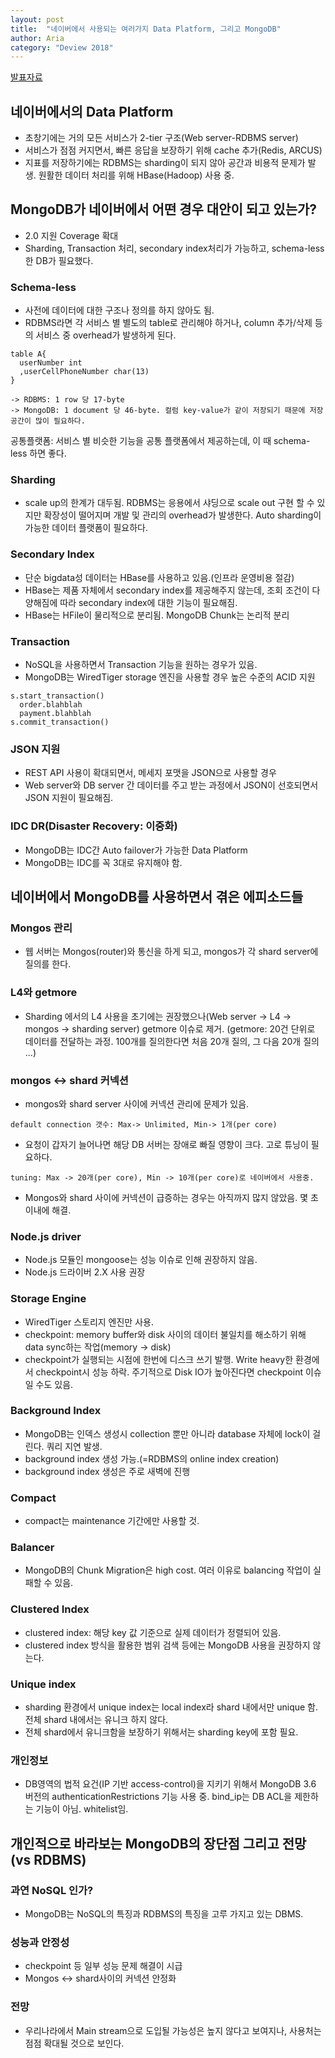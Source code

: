 ```yaml
---
layout: post
title:  "네이버에서 사용되는 여러가지 Data Platform, 그리고 MongoDB"
author: Aria
category: "Deview 2018"
---
```

[발표자료](https://www.slideshare.net/deview/124-data-platform-mongodb)

## 네이버에서의 Data Platform
- 초창기에는 거의 모든 서비스가 2-tier 구조(Web server-RDBMS server)
- 서비스가 점점 커지면서, 빠른 응답을 보장하기 위해 cache 추가(Redis, ARCUS)
- 지표를 저장하기에는 RDBMS는 sharding이 되지 않아 공간과 비용적 문제가 발생. 원활한 데이터 처리를 위해 HBase(Hadoop) 사용 중.

## MongoDB가 네이버에서 어떤 경우 대안이 되고 있는가?
- 2.0 지원 Coverage 확대
- Sharding, Transaction 처리, secondary index처리가 가능하고, schema-less한 DB가 필요했다.
### Schema-less
- 사전에 데이터에 대한 구조나 정의를 하지 않아도 됨.
- RDBMS라면 각 서비스 별 별도의 table로 관리해야 하거나, column 추가/삭제 등의 서비스 중 overhead가 발생하게 된다.

```
table A{
  userNumber int
  ,userCellPhoneNumber char(13)
}

-> RDBMS: 1 row 당 17-byte
-> MongoDB: 1 document 당 46-byte. 컬럼 key-value가 같이 저장되기 때문에 저장 공간이 많이 필요하다.
```

공통플랫폼: 서비스 별 비슷한 기능을 공통 플랫폼에서 제공하는데, 이 때 schema-less 하면 좋다.

### Sharding
- scale up의 한계가 대두됨. RDBMS는 응용에서 샤딩으로 scale out 구현 할 수 있지만 확장성이 떨어지며 개발 및 관리의 overhead가 발생한다. Auto sharding이 가능한 데이터 플랫폼이 필요하다.

### Secondary Index
- 단순 bigdata성 데이터는 HBase를 사용하고 있음.(인프라 운영비용 절감)
- HBase는 제품 자체에서 secondary index를 제공해주지 않는데, 조회 조건이 다양해짐에 따라 secondary index에 대한 기능이 필요해짐.
- HBase는 HFile이 물리적으로 분리됨. MongoDB Chunk는 논리적 분리

### Transaction
- NoSQL을 사용하면서 Transaction 기능을 원하는 경우가 있음.
- MongoDB는 WiredTiger storage 엔진을 사용할 경우 높은 수준의 ACID 지원
```
s.start_transaction()
  order.blahblah
  payment.blahblah
s.commit_transaction()
```

### JSON 지원
- REST API 사용이 확대되면서, 메세지 포맷을 JSON으로 사용할 경우
- Web server와 DB server 간 데이터를 주고 받는 과정에서 JSON이 선호되면서 JSON 지원이 필요해짐.

### IDC DR(Disaster Recovery: 이중화)
- MongoDB는 IDC간 Auto failover가 가능한 Data Platform
- MongoDB는 IDC를 꼭 3대로 유지해야 함.


## 네이버에서 MongoDB를 사용하면서 겪은 에피소드들
### Mongos 관리
- 웹 서버는 Mongos(router)와 통신을 하게 되고, mongos가 각 shard server에 질의를 한다.

### L4와 getmore
- Sharding 에서의 L4 사용을 초기에는 권장했으나(Web server -> L4 -> mongos -> sharding server) getmore 이슈로 제거.
(getmore: 20건 단위로 데이터를 전달하는 과정. 100개를 질의한다면 처음 20개 질의, 그 다음 20개 질의 ...)

### mongos <-> shard 커넥션
- mongos와 shard server 사이에 커넥션 관리에 문제가 있음.

```
default connection 갯수: Max-> Unlimited, Min-> 1개(per core)
```
- 요청이 갑자기 늘어나면 해당 DB 서버는 장애로 빠질 영향이 크다.
고로 튜닝이 필요하다.

```
tuning: Max -> 20개(per core), Min -> 10개(per core)로 네이버에서 사용중.
```
- Mongos와 shard 사이에 커넥션이 급증하는 경우는 아직까지 많지 않았음. 몇 초 이내에 해결.

### Node.js driver
- Node.js 모듈인 mongoose는 성능 이슈로 인해 권장하지 않음.
- Node.js 드라이버 2.X 사용 권장

### Storage Engine
- WiredTiger 스토리지 엔진만 사용.
- checkpoint: memory buffer와 disk 사이의 데이터 불일치를 해소하기 위해 data sync하는 작업(memory -> disk)
- checkpoint가 실행되는 시점에 한번에 디스크 쓰기 발행. Write heavy한 환경에서 checkpoint시 성능 하락. 주기적으로 Disk IO가 높아진다면 checkpoint 이슈일 수도 있음.

### Background Index
- MongoDB는 인덱스 생성시 collection 뿐만 아니라 database 자체에 lock이 걸린다. 쿼리 지연 발생.
- background index 생성 가능.(=RDBMS의 online index creation)
- background index 생성은 주로 새벽에 진행

### Compact
- compact는 maintenance 기간에만 사용할 것.

### Balancer
- MongoDB의 Chunk Migration은 high cost.
여러 이유로 balancing 작업이 실패할 수 있음.

### Clustered Index
- clustered index: 해당 key 값 기준으로 실제 데이터가 정렬되어 있음.
- clustered index 방식을 활용한 범위 검색 등에는 MongoDB 사용을 권장하지 않는다.

### Unique index
- sharding 환경에서 unique index는 local index라 shard 내에서만 unique 함. 전체 shard 내에서는 유니크 하지 않다.
- 전체 shard에서 유니크함을 보장하기 위해서는 sharding key에 포함 필요.

### 개인정보
- DB영역의 법적 요건(IP 기반 access-control)을 지키기 위해서 MongoDB 3.6 버전의 authenticationRestrictions 기능 사용 중.
bind_ip는 DB ACL을 제한하는 기능이 아님. whitelist임.

## 개인적으로 바라보는 MongoDB의 장단점 그리고 전망(vs RDBMS)
### 과연 NoSQL 인가?
- MongoDB는 NoSQL의 특징과 RDBMS의 특징을 고루 가지고 있는 DBMS.

### 성능과 안정성
- checkpoint 등 일부 성능 문제 해결이 시급
- Mongos <-> shard사이의 커넥션 안정화

### 전망
- 우리나라에서 Main stream으로 도입될 가능성은 높지 않다고 보여지나, 사용처는 점점 확대될 것으로 보인다.
